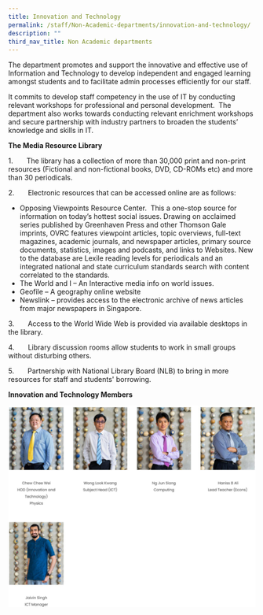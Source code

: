 ```yaml
---
title: Innovation and Technology
permalink: /staff/Non-Academic-departments/innovation-and-technology/
description: ""
third_nav_title: Non Academic departments
---
```

The department promotes and support the innovative and effective use of Information and Technology to develop independent and engaged learning amongst students and to facilitate admin processes efficiently for our staff.

It commits to develop staff competency in the use of IT by conducting relevant workshops for professional and personal development.  The department also works towards conducting relevant enrichment workshops and secure partnership with industry partners to broaden the students’ knowledge and skills in IT.

**The Media Resource Library**

1.       The library has a collection of more than 30,000 print and non-print resources (Fictional and non-fictional books, DVD, CD-ROMs etc) and more than 30 periodicals.

2.       Electronic resources that can be accessed online are as follows:

*   Opposing Viewpoints Resource Center.  This a one-stop source for information on today’s hottest social issues. Drawing on acclaimed series published by Greenhaven Press and other Thomson Gale imprints, OVRC features viewpoint articles, topic overviews, full-text magazines, academic journals, and newspaper articles, primary source documents, statistics, images and podcasts, and links to Websites. New to the database are Lexile reading levels for periodicals and an integrated national and state curriculum standards search with content correlated to the standards.
*   The World and I – An Interactive media info on world issues.
*   Geofile – A geography online website
*   Newslink – provides access to the electronic archive of news articles from major newspapers in Singapore.

3.       Access to the World Wide Web is provided via available desktops in the library.

4.       Library discussion rooms allow students to work in small groups without disturbing others.

5.       Partnership with National Library Board (NLB) to bring in more resources for staff and students' borrowing.
	
**Innovation and Technology Members**
	
![Innovation and Technology Department](/images/EAS%204a.jpg)